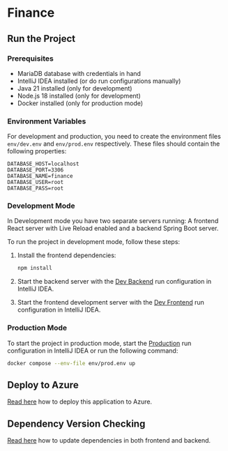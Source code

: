 # Finance

## Run the Project

### Prerequisites

- MariaDB database with credentials in hand
- IntelliJ IDEA installed (or do run configurations manually)
- Java 21 installed (only for development)
- Node.js 18 installed (only for development)
- Docker installed (only for production mode)

### Environment Variables

For development and production, you need to create the environment files `env/dev.env` and `env/prod.env` respectively. These files should contain the following properties:

```properties
DATABASE_HOST=localhost
DATABASE_PORT=3306
DATABASE_NAME=finance
DATABASE_USER=root
DATABASE_PASS=root
```

### Development Mode

In Development mode you have two separate servers running: A frontend React server with Live Reload enabled and a backend Spring Boot server.

To run the project in development mode, follow these steps:

1. Install the frontend dependencies:
   ```sh
   npm install
   ```

2. Start the backend server with the <u>Dev Backend</u> run configuration in IntelliJ IDEA.

3. Start the frontend development server with the <u>Dev Frontend</u> run configuration in IntelliJ IDEA.

### Production Mode

To start the project in production mode, start the <u>Production</u> run configuration in IntelliJ IDEA or run the following command:

```sh
docker compose --env-file env/prod.env up
```

## Deploy to Azure

[Read here](docs/deployment.md) how to deploy this application to Azure.

## Dependency Version Checking

[Read here](docs/dependency-updates.md) how to update dependencies in both frontend and backend.
